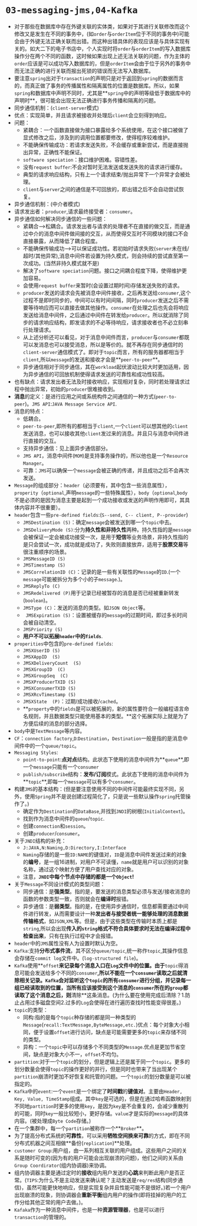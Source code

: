 # `03-messaging-jms,04-Kafka`

- 对于那些在数据库中存在外键关联的实体类，如果对于其进行关联修改而这个修改又是发生在不同的事务中，(如`order`与`orderItem`位于不同的事务中)可能会由于外键无法正确关联而出错。而这种出错具体的表现应该是与具体实现有关的。如大二下的电子书店中，个人实现时将`order`与`orderItem`的写入数据库操作分在两个不同的函数，这时候如果出现上述无法关联的问题，作为主体的`order`应该是可以成功写入数据库的，但是`orderItem`会由于位于另外的事务中而无法正确的进行关联而报出死锁的错误而无法写入数据库。
- 要注意`spring`出对于`transaction`的声明只是对于返回到`spring`的数据而言的，而真正做了事务的传播属性和隔离属性的位置是数据库。所以，如果`spring`和数据库中声明不同时，尤其是**`spring`中的声明等级低于数据库中的声明时**，很可能会出现无法正确进行事务传播和隔离的问题。
- 同步通信机制：(`client-server`模式)
- 优点：实现简单，并且请求被接收并处理后`client`会立刻得到响应。
- 问题：
  - 紧耦合：一个函数直接做为接口暴露给多个系统使用，在这个接口被做了显式修改之后，涉及到的调用位置都要修改，使得程序较难维护。
  - 不能确保传输成功：若请求发送失败，不会缓存或重新尝试，而是直接抛出异常，正确性不能保证。
  - `software speciation`：接口维护困难。容错性差。
  - 没有`request buffer`:不会对暂时无法发送或发送失败的请求进行缓存。
  - 典型的请求响应结构，只有上一个请求结束/抛出异常下一个异常才会被处理。
  - `client`与`server`之间的通信是不可回放的，即出错之后不会自动尝试恢复。
- 异步通信机制：(中介者模式)
- 请求发出者：`producer`,请求最终接受者：`consumer`。
- 异步通信如何解决同步通信的一些问题：
  - 紧耦合-->松耦合。请求发出者与请求的处理者不在直接的做交互，而是通过中介的消息中间件做间接的交互，从而使得交互时不同模块的接口不会直接暴露，从而降低了耦合程度。
  - 不能确保传输成功-->可以保证成功性。若初始时请求失败(`server`未在线/超时/其他异常),消息中间件若设置为持久模式，则会持续的尝试直至第一次成功。(当然非持久模式就不是)
  - 解决了`software speciation`问题。接口之间耦合程度下降，使得维护更加容易。
  - 会使用`request buffer`来暂时(会设置过期时间)存储发送失败的请求。
  - `producer`发送的请求会先被消息中间件接收，之后再发送给`consumer`,这个过程不是即时同步的，中间可以有时间间隔，同时`producer`发送之后不需要等待响应而可以直接去做其他操作。`consumer`在处理之后也先会将响应发送给消息中间件，之后通过中间件在转发给`producer`。所以就消除了同步的请求响应结构，即发请求的不必等待响应，请求接收者也不必立刻串行处理请求。
  - 从上述分析还可以看见，对于消息中间件而言，`producer`与`consumer`都既可以发消息也可以接受消息，所以是等价的。就不再存在同步通信时的`client-server`通信模式了。即对于`topic`而言，所有的服务器都相当于`client`,所以`message`的发送和接收才会是**`peer-to-peer`**。
  - 异步通信相对于同步通信，其在`workload`起伏波动比较大时更加适用，因为异步通信的可回放机制使得请求发送的可靠性和成功性较高。
- 也有缺点：请求发出者无法及时接收响应，实现相对复杂，同时若处理请求过程中抛出异常，初始的`producer`很难接收到。
- **消息**的定义：是进行应用之间或系统构件之间通信的一种方式(`peer-to-peer`)。`JMS API`:`JAVA Message Service API`.
- 消息的特点：
  - 低耦合。
  - `peer-to-peer`,即所有的都相当于`client`,一个`client`可以想其他的`client`发送消息，也可以接收其他`client`发过来的消息。并且只与消息中间件进行直接的交互。
  - 支持异步通信：见上面异步通信部分。
  - `JMS API`，消息中间件(`MOM`)是支持事务操作的，所以他也是一个`Resource Manager`。
  - 可靠：`JMS`可以确保一个`message`会被正确的传递，并且成功之后不会再次发送。
- `Message`的组成部分：`header`（必须要有，其中包含一些消息属性），`properity`（`optional`,声明`message`的一些特殊属性），`body`（`optional`,`body`不是必须的是因为消息主要是起到一个成功接收或发送的声明作用即可，其具体内容并不很重要）。
- `header`包含一些`pre-defined fields`:(`S--send, C-- client, P--provider`)
  - `JMSDestination (S)`：确定`message`会被发送到哪一个`topic`中去。
  - `JMSDeliveryMode (S)`:分为**持久性和非持久性**两种。持久性指的是`message`会被保证一定会被成功接受一次，是用于**短信**等业务场景，非持久性指的是只会尝试一次，成功就是成功了，失败则直接放弃，适用于**股票交易**等很注重顺序的场景。
  - `JMSMessageID (S)`
  - `JMSTimestamp (S)`
  - `JMSCorrelationID (C)`：记录的是一些有关联性的`Message`的`ID`.(一个`message`可能被拆分为多个小的子`message`.)。
  - `JMSReplyTo (C)`
  - `JMSRedelivered (P)`用于记录已经被暂存的消息是否已经被重新转发(`boolean`)。
  - `JMSType (C)`：发送的消息的类型。如`JSON Object`等。
  - ` JMSExpiration (S)`：设置被缓存的`message`的过期时间，即过多长时间会被自动清空。
  - `JMSPriority (S)`
  - **用户不可以拓展`header`中的`fields`**.
- `properities`中包含的`pre-defined fields`:
  - `JMSXUserID (S)`
  - `JMSXAppID  (S)`
  - `JMSXDeliveryCount  (S)`
  - `JMSXGroupID  (C)`
  - `JMSXGroupSeq  (C)`
  - `JMSXProducerTXID (S)`
  - `JMSXConsumerTXID (S)`
  - `JMSXRcvTimestamp (S)`
  - `JMSXState  (P)`：过期/成功接收/`cached`。
  - **`property`中的`fields`是可以被拓展的，新的属性要符合一般编程语言命名规则，并且数据类型只能使用基本的类型。**这个拓展实际上就是为了方便后续的消息的部分选择。
- `body`中是`TextMessage`等内容。
- `CF`：`connection factory`,`D`:`Destination`，`Destination`一般是指的是消息中间件中的一个`queue/topic`。
- `Messaging Styles`:
  - `point-to-point`:**点对点**结构。此状态下使用的消息中间件为**`queue`**,即一个`message`只能有一个`consumer`
  - `publish/subscribe`结构：**发布/订阅**模式。此状态下使用的消息中间件为**`topic`**,即每一个`message`可以有多个`consumer`。
- 构建`JMS`的基本结构：(但是要注意使用不同的中间件可能最终实现不同，另外，使用`Spring`并不是说创建过程简化了，只是说一些默认操作`spring`托管操作了。)
  - 确定作为`Destination`的`DataBase`,并找到`JNDI`的树根(`InitialContext`)。
  - 找到作为消息中间件的`queue`/`topic`.
  - 创建`connection`和`session`。
  - 创建`producer`/`consumer`。
- 关于`JNDI`结构的补充：
  - `J:JAVA,N:Naming,D:Directory,I:Interface`
  - `Naming`存储的是一些`ID:NAME`的键值对，`ID`是消息中间件发送过来的对象的**编号**，是一组16进制，对用户不可读懂，`name`就是用户可以识别的对象名称，通过这个映射方便了用户查找对应的对象。
  - 注意，**`JNDI`中每个节点中存储的都是一个`Object`!**
- 关于`Message`不同设计模式的类型问题：
  - 同步通信：是**强类型**。指的是，要发送的消息类型必须与发送/接收消息的函数的参数类型一致，否则就会在**编译时**报错。
  - 异步通信：是**弱类型**。指的是，在使用异步通信时，信息都需要通过中间件进行转发，从而需要设计一种**发出者与接受者统一能够处理的消息数据传输格式**，如`JSON`,`XML`等。但是，由于这些类型在传输时本质上都是`string`,所以会出现**传入的`string`格式不符合具体要求时无法在编译过程中检查出来**，只有在执行过程中才会报错。
- `header`中的`JMS`属性没有人为设置时默认为空。
- `Kafka`:支持**分布式事件流**，其不区分`queue/topic`,统一称作`topic`,其操作信息会存储在`commit log`文件中。(`log-structured file`)。
- `Kafka`使用**`offset`**来记录每个消息入口在`Log`文件中的位置。由于**`topic`得消息可能会发送给多个不同的`consumer`**,所以不能在一个`consumer`读取之后就清除相关记录。`Kafka`会对监听这个`topic`的所有`consumer`进行分组，并记录每一组已经读取到的位置，当所有应该接受到这个消息的`consumer`所在的`group`都读取了这个消息之后，则**清除**这条消息。(为什么要在使用完成后清除？1.防止占用过多磁盘空间2.过多的`Log`会使得在进行遍历查找时性能变得很差。)
- `topic`的类型：
  - 同构:指的是每个`topic`种存储的都是同一种类型的`Message`(`recall:TextMessage,ByteMessage,etc.`)优点：每个对象大小相同，便于设置`offset`进行访问，缺点是可能需要更多的`topic`来存储不同的类型。
  - 异构：一个`topic`中可以存储多个不同类型的`Message`.优点是更加节省空间，缺点是对象大小不一，`offset`不均匀。
- `partition`:对于一个`topic`的划分，但是逻辑上还是属于同一个`topic`。更多的划分数量会使得`topic`的操作更好的并行，但是同时也带来了当出现某个`partition`崩溃时更加不好恢复和托管的问题。一个`topic`的划分数量是可以被指定的。
- `Kafka`中的`event`:一个`event`是一个绑定了**时间戳**的**键值对**。主要由`Header, Key, Value, TimeStamp`组成。其中`key`是可选的，但是在通过哈希函数映射到不同地`partition`时更多的使用`key`，是因为`key`是不会重复的，会减少重散列的可能，同时`key`一般比较短小，更好存储。`value`才是实际的`message`的具体内容。(被处理成`Byte Code`存储。)
- 在一个集群中，每一个`partition`被称作一个**`Broker`**。
- 为了提高分布式系统的**可靠性**，可以采用**牺牲空间换来可靠**的方式，即在不同分布式机器之间互相做**备份(`replication`)**处理。
- `customer Group`:用户组，由一系列相互关联的用户组成。这些用户之间的关系是随时可变的(因为有的用户可能会出现崩溃的问题)，他们之间的关系由`Group Coordirator`(组内协调器)来协调。
- 组内协调器主要是通过定时的**接收**组内用户发送的**心跳**来判断此用户是否正常。(`TIPS`:为什么不是主动发送来确认呢？主动发送是`req/res`结构(同步通信)，虽然可能更快地响应，但是实现复杂并且性能可能不是很好。)若一个用户出现崩溃的现象，则协调器会**重新平衡**组内用户的操作(即将挂掉的用户的工作分给其他正常的用户去做。)。
- `Kafaka`作为一种消息中间件，也是一种**资源管理器**，也是可以进行`transaction`的管理的。